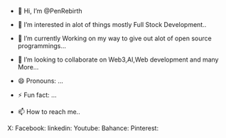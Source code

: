 - 👋 Hi, I’m @PenRebirth
  
- 👀 I’m interested in alot of things mostly Full Stock Development..
  
- 🌱 I’m currently Working on my way to give out alot of open source programmings...
  
- 💞️ I’m looking to collaborate on Web3,AI,Web development and many More...
  
- 😄 Pronouns: ...
- ⚡ Fun fact: ...

- 📫 How to reach me..

X:
Facebook:
linkedin:
Youtube:
Bahance:
Pinterest:

<!---
PenRebirth/PenRebirth is a ✨ special ✨ repository because its `README.md` (this file) appears on your GitHub profile.
You can click the Preview link to take a look at your changes.
--->
